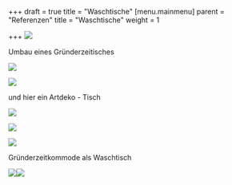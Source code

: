 +++
draft = true
title = "Waschtische"
[menu.mainmenu]
parent = "Referenzen"
title = "Waschtische"
weight = 1

+++
![](/img/Waschtisch%20(600%20x%20450).jpg.jpg)

Umbau eines Gründerzeitisches

![](/img/DSC_0212.jpg)

![](/img/DSC_0211.jpg)

und hier ein Artdeko - Tisch

![](/img/IMG_20140128_114735.jpg)

![](/img/IMG_20140125_113421.jpg)

![](/img/IMG_20140128_114657.jpg)

Gründerzeitkommode als Waschtisch

![](/img/20170421_111349.jpg)![](/img/20170421_112006.jpg)